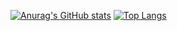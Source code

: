 [![Anurag's GitHub stats](https://github-readme-stats.vercel.app/api?username=lnngn&theme=graywhite)](https://github.com/anuraghazra/github-readme-stats)
[![Top Langs](https://github-readme-stats.vercel.app/api/top-langs/?username=lnngn&theme=graywhite&layout=compact&langs_count=10)](https://github.com/anuraghazra/github-readme-stats)
